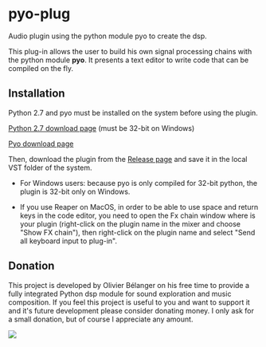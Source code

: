 # pyo-plug

Audio plugin using the python module pyo to create the dsp.

This plug-in allows the user to build his own signal processing chains with the python module **pyo**.
It presents a text editor to write code that can be compiled on the fly.

## Installation

Python 2.7 and pyo must be installed on the system before using the plugin.

[Python 2.7 download page](https://www.python.org/downloads/release/python-2715/) (must be 32-bit on Windows)

[Pyo download page](http://ajaxsoundstudio.com/software/pyo/)

Then, download the plugin from the [Release page](https://github.com/belangeo/pyo-plug/releases) 
and save it in the local VST folder of the system.

* For Windows users: because pyo is only compiled for 32-bit python, the plugin is 32-bit only on Windows.

* If you use Reaper on MacOS, in order to be able to use space and return keys in the
code editor, you need to open the Fx chain window where is your plugin (right-click
on the plugin name in the mixer and choose "Show FX chain"), then right-click on the
plugin name and select "Send all keyboard input to plug-in".

## Donation

This project is developed by Olivier Bélanger on his free time to provide a 
fully integrated Python dsp module for sound exploration and music composition. 
If you feel this project is useful to you and want to support it and it's 
future development please consider donating money. I only ask for a small 
donation, but of course I appreciate any amount.

[![](https://www.paypal.com/en_US/i/btn/btn_donateCC_LG.gif)](https://www.paypal.com/cgi-bin/webscr?cmd=_s-xclick&hosted_button_id=9CA99DH6ES3HA)
